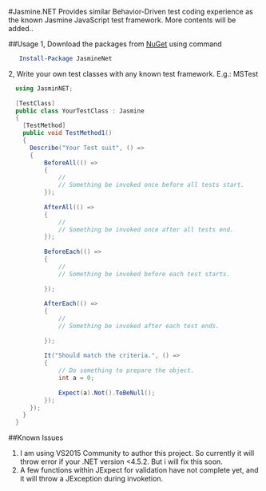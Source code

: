 #Jasmine.NET
Provides similar Behavior-Driven test coding experience as the known Jasmine JavaScript test framework. More contents will be added..

##Usage
1, Download the packages from [NuGet](http://www.nuget.org/packages/JasmineNET/) using command 
```PowerShell
   Install-Package JasmineNet
```
2, Write your own test classes with any known test framework. E.g.: MSTest
```C#
  using JasminNET;
  
  [TestClass]
  public class YourTestClass : Jasmine
  {
    [TestMethod]
    public void TestMethod1()
    {
      Describe("Your Test suit", () =>
      {
          BeforeAll(() =>
          {
              // 
              // Something be invoked once before all tests start.
          });
  
          AfterAll(() =>
          {
              //
              // Something be invoked once after all tests end.
          });
  
          BeforeEach(() =>
          {
              //
              // Something be invoked before each test starts.
  
          });
  
          AfterEach(() =>
          {
              //
              // Something be invoked after each test ends.
  
          });
  
          It("Should match the criteria.", () =>
          {
              // Do something to prepare the object.
              int a = 0;
  
              Expect(a).Not().ToBeNull();
          });
      });
    }
  }
```

##Known Issues
1. I am using VS2015 Community to author this project. So currently it will throw error if your .NET version <4.5.2. But i will fix this soon.
2. A few functions within JExpect for validation have not complete yet, and it will throw a JException during invoketion.

